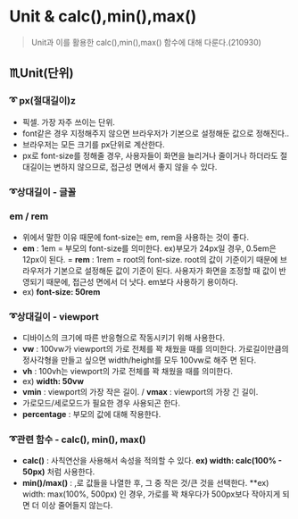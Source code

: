 # Unit & calc(),min(),max()
> Unit과 이를 활용한 calc(),min(),max() 함수에 대해 다룬다.(210930)
## ♏Unit(단위)
### ➰ px(절대길이)z
- 픽셀. 가장 자주 쓰이는 단위.
- font같은 경우 지정해주지 않으면 브라우저가 기본으로 설정해둔 값으로 정해진다..
- 브라우저는 모든 크기를 px단위로 계산한다.
- px로 font-size를 정해줄 경우, 사용자들이 화면을 늘리거나 줄이거나 하더라도 절대길이는 변하지 않으므로, 접근성 면에서 좋지 않을 수 있다.
### ➰상대길이 - 글꼴
###  em / rem
- 위에서 말한 이유 때문에 font-size는 em, rem을 사용하는 것이 좋다.
- **em** : 1em = 부모의 font-size를 의미한다. ex)부모가 24px일 경우, 0.5em은 12px이 된다.
= **rem** : 1rem = root의 font-size. root의 값이 기준이기 때문에 브라우저가 기본으로 설정해둔 값이 기준이 된다. 사용자가 화면을 조정할 때 값이 반영되기 때문에, 접근성 면에서 더 낫다. em보다 사용하기 용이하다.
- ex) **font-size: 50rem**
### ➰상대길이 - viewport
- 디바이스의 크기에 따른 반응형으로 작동시키기 위해 사용한다.
- **vw** : 100vw가 viewport의 가로 전체를 꽉 채웠을 때를 의미한다. 가로길이만큼의 정사각형을 만들고 싶으면 width/height를 모두 100vw로 해주     면 된다.
- **vh** : 100vh는 viewport의 가로 전체를 꽉 채웠을 때를 의미한다.
- ex) **width: 50vw**
- **vmin** : viewport의 가장 작은 길이. / **vmax** : viewport의 가장 긴 길이. 
- 가로모드/세로모드가 필요한 경우 사용되곤 한다.
- **percentage** : 부모의 값에 대해 작용한다.
### ➰관련 함수 - calc(), min(), max()
- **calc()** : 사칙연산을 사용해서 속성을 적의할 수 있다. **ex) width: calc(100% - 50px)** 처럼 사용한다.
- **min()/max()** : ,로 값들을 나열한 후, 그 중 작은 것/큰 것을 선택한다. **ex) width: max(100%, 500px) 인 경우, 가로를 꽉 채우다가 500px보다 작아지게 되면 더 이상 줄어들지 않는다.